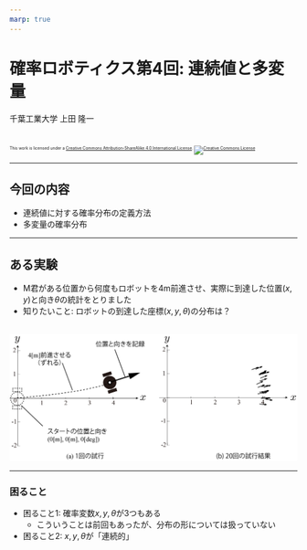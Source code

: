 ```yaml
---
marp: true
---
```


<!-- footer: 確率ロボティクス第4回 -->

# 確率ロボティクス第4回: 連続値と多変量

千葉工業大学 上田 隆一

<br />

<p style="font-size:50%">
This work is licensed under a <a rel="license" href="http://creativecommons.org/licenses/by-sa/4.0/">Creative Commons Attribution-ShareAlike 4.0 International License</a>.
<a rel="license" href="http://creativecommons.org/licenses/by-sa/4.0/">
<img alt="Creative Commons License" style="border-width:0" src="https://i.creativecommons.org/l/by-sa/4.0/88x31.png" /></a>
</p>

---

<!-- paginate: true -->

## 今回の内容

- 連続値に対する確率分布の定義方法
- 多変量の確率分布

---

## ある実験

- M君がある位置から何度もロボットを4m前進させ、実際に到達した位置$(x,y)$と向き$\theta$の統計をとりました
- 知りたいこと: ロボットの到達した座標$(x,y,\theta)$の分布は？

$\qquad\qquad\qquad\qquad$![w:600](./figs/robot_final_pos.png)

---

### 困ること

- 困ること1: 確率変数$x,y,\theta$が3つもある
    - こういうことは前回もあったが、分布の形については扱っていない
- 困ること2: $x,y,\theta$が「連続的」


